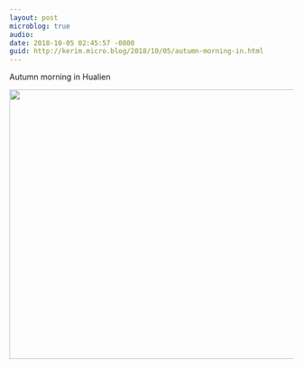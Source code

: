 ```yaml
---
layout: post
microblog: true
audio: 
date: 2018-10-05 02:45:57 -0800
guid: http://kerim.micro.blog/2018/10/05/autumn-morning-in.html
---
```

Autumn morning in Hualien

<img src="http://micro.oxus.net/uploads/2018/4739d2a825.jpg" width="600" height="478" />
